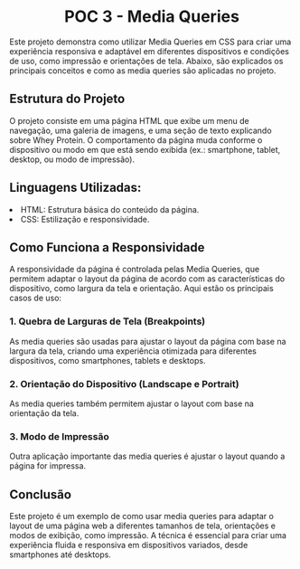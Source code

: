 

<h1 align="center">POC 3 - Media Queries</h1>

<p>Este projeto demonstra como utilizar Media Queries em CSS para criar uma experiência responsiva e adaptável em diferentes dispositivos e condições de uso, como impressão e orientações de tela. Abaixo, são explicados os principais conceitos e como as media queries são aplicadas no projeto.</p>

<h2>Estrutura do Projeto</h2>
<p>O projeto consiste em uma página HTML que exibe um menu de navegação, uma galeria de imagens, e uma seção de texto explicando sobre Whey Protein. O comportamento da página muda conforme o dispositivo ou modo em que está sendo exibida (ex.: smartphone, tablet, desktop, ou modo de impressão).</p>

<h2>Linguagens Utilizadas:</h2>

<li>HTML: Estrutura básica do conteúdo da página.</li>
<li>CSS: Estilização e responsividade.</li>

<h2>Como Funciona a Responsividade</h2>
<p>A responsividade da página é controlada pelas Media Queries, que permitem adaptar o layout da página de acordo com as características do dispositivo, como largura da tela e orientação. Aqui estão os principais casos de uso:</p>

<h3>1. Quebra de Larguras de Tela (Breakpoints)</h3>
<p>As media queries são usadas para ajustar o layout da página com base na largura da tela, criando uma experiência otimizada para diferentes dispositivos, como smartphones, tablets e desktops.</p>

<h3>2. Orientação do Dispositivo (Landscape e Portrait)</h3>
<p>As media queries também permitem ajustar o layout com base na orientação da tela.</p>

<h3>3. Modo de Impressão</h3>
<p>Outra aplicação importante das media queries é ajustar o layout quando a página for impressa.</p>

<h2>Conclusão</h2>
<p>Este projeto é um exemplo de como usar media queries para adaptar o layout de uma página web a diferentes tamanhos de tela, orientações e modos de exibição, como impressão. A técnica é essencial para criar uma experiência fluida e responsiva em dispositivos variados, desde smartphones até desktops.</p>



